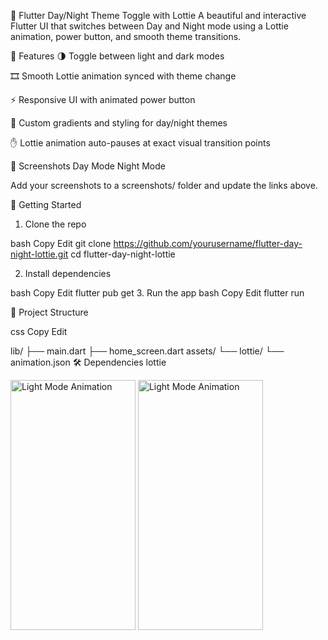 📱 Flutter Day/Night Theme Toggle with Lottie
A beautiful and interactive Flutter UI that switches between Day and Night mode using a Lottie animation, power button, and smooth theme transitions.

🌟 Features
🌗 Toggle between light and dark modes

🎞️ Smooth Lottie animation synced with theme change

⚡ Responsive UI with animated power button

🎨 Custom gradients and styling for day/night themes

✋ Lottie animation auto-pauses at exact visual transition points

📸 Screenshots
Day Mode	Night Mode

Add your screenshots to a screenshots/ folder and update the links above.

🚀 Getting Started
1. Clone the repo

bash
Copy
Edit
git clone https://github.com/yourusername/flutter-day-night-lottie.git
cd flutter-day-night-lottie

2. Install dependencies

bash
Copy
Edit
flutter pub get
3. Run the app
bash
Copy
Edit
flutter run

📂 Project Structure

css
Copy
Edit

lib/
├── main.dart
├── home_screen.dart
assets/
└── lottie/
    └── animation.json
🛠️ Dependencies
lottie


<img src="https://github.com/user-attachments/assets/e5267117-38c0-4a51-9be9-dc7255d480a0" width="200" height="400" alt="Light Mode Animation"/>

<img src="https://github.com/user-attachments/assets/f7d3894b-e49b-42bf-bb52-a4011905b488" width="200" height="400" alt="Light Mode Animation"/>
